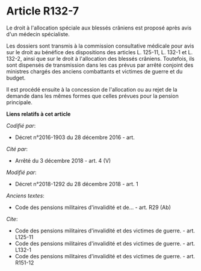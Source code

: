 # Article R132-7

Le droit à l'allocation spéciale aux blessés crâniens est proposé après avis d'un médecin spécialiste.

Les dossiers sont transmis à la commission consultative médicale pour avis sur le droit au bénéfice des dispositions des
articles L. 125-11, L. 132-1 et L. 132-2, ainsi que sur le droit à l'allocation des blessés crâniens. Toutefois, ils sont
dispensés de transmission dans les cas prévus par arrêté conjoint des ministres chargés des anciens combattants et victimes
de guerre et du budget.

Il est procédé ensuite à la concession de l'allocation ou au rejet de la demande dans les mêmes formes que celles prévues
pour la pension principale.

**Liens relatifs à cet article**

_Codifié par_:

  - Décret n°2016-1903 du 28 décembre 2016 - art.

_Cité par_:

  - Arrêté du 3 décembre 2018 - art. 4 (V)

_Modifié par_:

  - Décret n°2018-1292 du 28 décembre 2018 - art. 1

_Anciens textes_:

  - Code des pensions militaires d'invalidité et de... - art. R29 (Ab)

_Cite_:

  - Code des pensions militaires d'invalidité et des victimes de guerre. - art. L125-11
  - Code des pensions militaires d'invalidité et des victimes de guerre. - art. L132-1
  - Code des pensions militaires d'invalidité et des victimes de guerre. - art. R151-12
